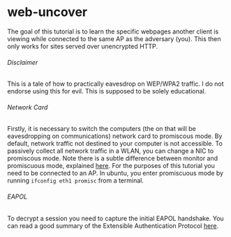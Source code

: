 # web-uncover

The goal of this tutorial is to learn the specific webpages another client is viewing while connected to the same AP as the adversary (you). This then only works for sites served over unencrypted HTTP.

###### Disclaimer
This is a tale of how to practically eavesdrop on WEP/WPA2 traffic. I do not endorse using this for evil. This is supposed to be solely educational.

###### Network Card

Firstly, it is necessary to switch the computers (the on that will be eavesdropping on communications) network card to promiscous mode. By default, network traffic not destined to your computer is not accessible. To passively collect all network traffic in a WLAN, you can change a NIC to promiscous mode. Note there is a subtle difference between monitor and promiscuous mode, explained [here](https://security.stackexchange.com/questions/36997/what-is-the-difference-between-promiscuous-and-monitor-mode-in-wireless-networks). For the purposes of this tutorial you need to be connected to an AP. In ubuntu, you enter promiscuous mode by running ```ifconfig eth1 promisc``` from a terminal.

###### EAPOL

To decrypt a session you need to capture the initial EAPOL handshake. You can read a good summary of the Extensible Authentication Protocol [here](https://sites.google.com/site/amitsciscozone/home/switching/802-1x).
